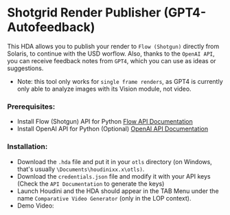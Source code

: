 # Shotgrid Render Publisher (GPT4-Autofeedback)

This HDA allows you to publish your render to `Flow (Shotgun)` directly from Solaris, to continue with the USD worflow. 
Also, thanks to the `OpenAI API`, you can receive feedback notes from `GPT4`, which you can use as ideas or suggestions.
- Note: this tool only works for `single frame renders`, as GPT4 is currently only able to analyze images with its Vision module, not video.

### Prerequisites:
- Install Flow (Shotgun) API for Python [Flow API Documentation](https://support.google.com/accounts/answer/185833?hl=en)
- Install  OpenAI API for Python (Optional) [OpenAI API Documentation](https://platform.openai.com/docs/api-reference/authentication)

### Installation:
- Download the `.hda` file and put it in your `otls` directory (on Windows, that's usually `\Documents\houdinixx.x\otls)`.
- Download the `credentials.json` file and modify it with your API keys (Check the `API Documentation` to generate the keys)
- Launch Houdini and the HDA should appear in the TAB Menu under the name `Comparative Video Generator` (only in the LOP context).
- Demo Video: 
